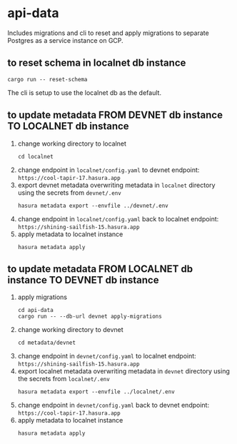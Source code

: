 # api-data

Includes migrations and cli to reset and apply migrations to separate Postgres as a service instance
on GCP.

## to reset schema in localnet db instance

```
cargo run -- reset-schema
```

The cli is setup to use the localnet db as the default.

## to update metadata FROM DEVNET db instance TO LOCALNET db instance

1. change working directory to localnet
   ```
   cd localnet
   ```
2. change endpoint in `localnet/config.yaml` to devnet endpoint: `https://cool-tapir-17.hasura.app`
3. export devnet metadata overwriting metadata in `localnet` directory using the secrets from
   `devnet/.env`
   ```
   hasura metadata export --envfile ../devnet/.env
   ```
4. change endpoint in `localnet/config.yaml` back to localnet endpoint:
   `https://shining-sailfish-15.hasura.app`
5. apply metadata to localnet instance
   ```
   hasura metadata apply
   ```

## to update metadata FROM LOCALNET db instance TO DEVNET db instance

1. apply migrations
   ```
   cd api-data
   cargo run -- --db-url devnet apply-migrations
   ```
2. change working directory to devnet
   ```
   cd metadata/devnet
   ```
3. change endpoint in `devnet/config.yaml` to localnet endpoint:
   `https://shining-sailfish-15.hasura.app`
4. export localnet metadata overwriting metadata in `devnet` directory using the secrets from
   `localnet/.env`
   ```
   hasura metadata export --envfile ../localnet/.env
   ```
5. change endpoint in `devnet/config.yaml` back to devnet endpoint:
   `https://cool-tapir-17.hasura.app`
6. apply metadata to localnet instance
   ```
   hasura metadata apply
   ```
